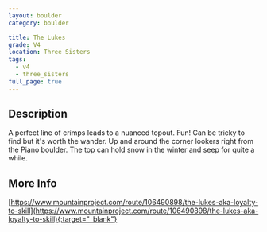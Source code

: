 ```yaml
---
layout: boulder
category: boulder

title: The Lukes
grade: V4
location: Three Sisters
tags:
  - v4
  - three_sisters
full_page: true
---
```


## Description
A perfect line of crimps leads to a nuanced topout. Fun! Can be tricky to find but it's worth the wander. Up and around the corner lookers right from the Piano boulder. The top can hold snow in the winter and seep for quite a while.

## More Info
[https://www.mountainproject.com/route/106490898/the-lukes-aka-loyalty-to-skill](https://www.mountainproject.com/route/106490898/the-lukes-aka-loyalty-to-skill){:target="_blank"}
